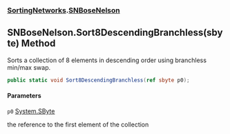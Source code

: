 ### [SortingNetworks](SortingNetworks.md 'SortingNetworks').[SNBoseNelson](SortingNetworks.SNBoseNelson.md 'SortingNetworks.SNBoseNelson')

## SNBoseNelson.Sort8DescendingBranchless(sbyte) Method

Sorts a collection of 8 elements in descending order using branchless min/max swap.

```csharp
public static void Sort8DescendingBranchless(ref sbyte p0);
```
#### Parameters

<a name='SortingNetworks.SNBoseNelson.Sort8DescendingBranchless(sbyte).p0'></a>

`p0` [System.SByte](https://docs.microsoft.com/en-us/dotnet/api/System.SByte 'System.SByte')

the reference to the first element of the collection